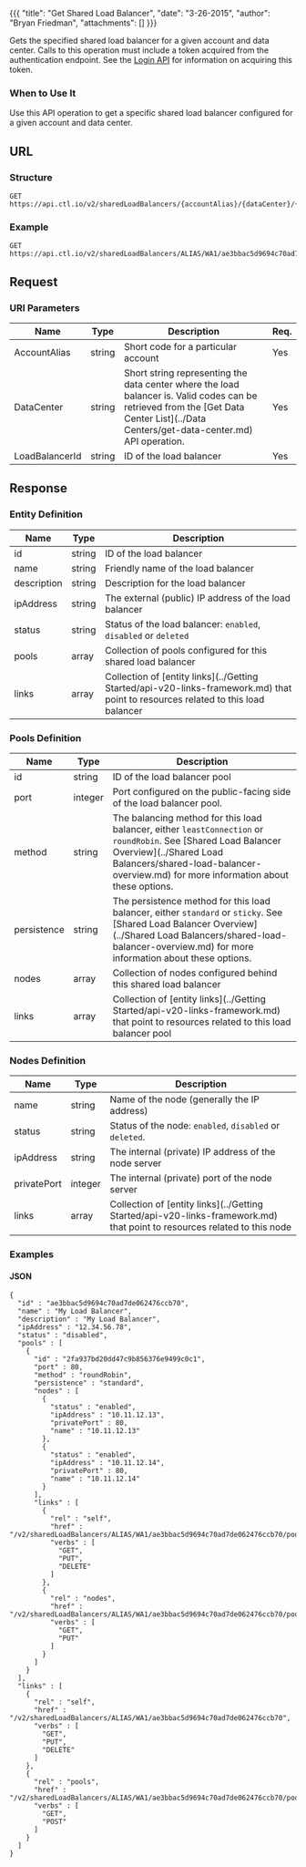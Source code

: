 {{{
  "title": "Get Shared Load Balancer",
  "date": "3-26-2015",
  "author": "Bryan Friedman",
  "attachments": []
}}}

Gets the specified shared load balancer for a given account and data center. Calls to this operation must include a token acquired from the authentication endpoint. See the [Login API](../Authentication/login.md) for information on acquiring this token.

### When to Use It

Use this API operation to get a specific shared load balancer configured for a given account and data center.

## URL

### Structure

    GET https://api.ctl.io/v2/sharedLoadBalancers/{accountAlias}/{dataCenter}/{loadBalancerId}

### Example

    GET https://api.ctl.io/v2/sharedLoadBalancers/ALIAS/WA1/ae3bbac5d9694c70ad7de062476ccb70

## Request

### URI Parameters

| Name | Type | Description | Req. |
| --- | --- | --- | --- |
| AccountAlias | string | Short code for a particular account | Yes |
| DataCenter | string | Short string representing the data center where the load balancer is. Valid codes can be retrieved from the [Get Data Center List](../Data Centers/get-data-center.md) API operation. | Yes |
| LoadBalancerId | string | ID of the load balancer | Yes |

## Response

### Entity Definition

| Name | Type | Description |
| --- | --- | --- |
| id | string | ID of the load balancer |
| name | string | Friendly name of the load balancer |
| description | string | Description for the load balancer |
| ipAddress | string | The external (public) IP address of the load balancer |
| status | string | Status of the load balancer: `enabled`, `disabled` or `deleted` |
| pools | array | Collection of pools configured for this shared load balancer |
| links | array | Collection of [entity links](../Getting Started/api-v20-links-framework.md) that point to resources related to this load balancer |

### Pools Definition

| Name | Type | Description |
| --- | --- | --- |
| id | string | ID of the load balancer pool |
| port | integer | Port configured on the public-facing side of the load balancer pool. |
| method | string | The balancing method for this load balancer, either `leastConnection` or `roundRobin`. See [Shared Load Balancer Overview](../Shared Load Balancers/shared-load-balancer-overview.md) for more information about these options. |
| persistence | string | The persistence method for this load balancer, either `standard` or `sticky`. See [Shared Load Balancer Overview](../Shared Load Balancers/shared-load-balancer-overview.md) for more information about these options. |
| nodes | array | Collection of nodes configured behind this shared load balancer |
| links | array | Collection of [entity links](../Getting Started/api-v20-links-framework.md) that point to resources related to this load balancer pool |

### Nodes Definition

| Name | Type | Description |
| --- | --- | --- |
| name | string | Name of the node (generally the IP address) |
| status | string | Status of the node: `enabled`, `disabled` or `deleted`. |
| ipAddress | string | The internal (private) IP address of the node server |
| privatePort | integer | The internal (private) port of the node server |
| links | array | Collection of [entity links](../Getting Started/api-v20-links-framework.md) that point to resources related to this node |

### Examples

#### JSON

    {
      "id" : "ae3bbac5d9694c70ad7de062476ccb70",
      "name" : "My Load Balancer",
      "description" : "My Load Balancer",
      "ipAddress" : "12.34.56.78",
      "status" : "disabled",
      "pools" : [
        {
          "id" : "2fa937bd20dd47c9b856376e9499c0c1",
          "port" : 80,
          "method" : "roundRobin",
          "persistence" : "standard",
          "nodes" : [
            {
              "status" : "enabled",
              "ipAddress" : "10.11.12.13",
              "privatePort" : 80,
              "name" : "10.11.12.13"
            },
            {
              "status" : "enabled",
              "ipAddress" : "10.11.12.14",
              "privatePort" : 80,
              "name" : "10.11.12.14"
            }
          ],
          "links" : [
            {
              "rel" : "self",
              "href" : "/v2/sharedLoadBalancers/ALIAS/WA1/ae3bbac5d9694c70ad7de062476ccb70/pools/2fa937bd20dd47c9b856376e9499c0c1",
              "verbs" : [
                "GET",
                "PUT",
                "DELETE"
              ]
            },
            {
              "rel" : "nodes",
              "href" : "/v2/sharedLoadBalancers/ALIAS/WA1/ae3bbac5d9694c70ad7de062476ccb70/pools/2fa937bd20dd47c9b856376e9499c0c1/nodes",
              "verbs" : [
                "GET",
                "PUT"
              ]
            }
          ]
        }
      ],
      "links" : [
        {
          "rel" : "self",
          "href" : "/v2/sharedLoadBalancers/ALIAS/WA1/ae3bbac5d9694c70ad7de062476ccb70",
          "verbs" : [
            "GET",
            "PUT",
            "DELETE"
          ]
        },
        {
          "rel" : "pools",
          "href" : "/v2/sharedLoadBalancers/ALIAS/WA1/ae3bbac5d9694c70ad7de062476ccb70/pools",
          "verbs" : [
            "GET",
            "POST"
          ]
        }
      ]
    }
